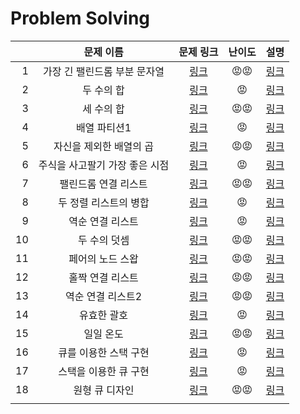 # Problem Solving

|      |           문제 이름            |                          문제 링크                           | 난이도 |              설명              |
| ---: | :----------------------------: | :----------------------------------------------------------: | :----: | :----------------------------: |
|    1 |  가장 긴 팰린드롬 부분 문자열  | [링크](https://leetcode.com/problems/longest-palindromic-substring) |   😡😡   | [링크](solutions/1/README.md)  |
|    2 |           두 수의 합           |        [링크](https://leetcode.com/problems/two-sum)         |   😡    | [링크](solutions/2/README.md)  |
|    3 |           세 수의 합           |          [링크](https://leetcode.com/problems/3sum)          |   😡😡   | [링크](solutions/3/README.md)  |
|    4 |          배열 파티션1          |   [링크](https://leetcode.com/problems/array-partition-i)    |   😡    | [링크](solutions/4/README.md)  |
|    5 |    자신을 제외한 배열의 곱     | [링크](https://leetcode.com/problems/product-of-array-except-self) |   😡😡   | [링크](solutions/5/README.md)  |
|    6 | 주식을 사고팔기 가장 좋은 시점 | [링크](https://leetcode.com/problems/best-time-to-buy-and-sell-stock) |   😡    | [링크](solutions/6/README.md)  |
|    7 |      팰린드롬 연결 리스트      | [링크](https://leetcode.com/problems/palindrome-linked-list) |   😡😡   | [링크](solutions/7/README.md)  |
|    8 |     두 정렬 리스트의 병합      | [링크](https://leetcode.com/problems/merge-two-sorted-lists) |   😡    | [링크](solutions/8/README.md)  |
|    9 |        역순 연결 리스트        |  [링크](https://leetcode.com/problems/reverse-linked-list/)  |   😡    | [링크](solutions/9/README.md)  |
|   10 |          두 수의 덧셈          |    [링크](https://leetcode.com/problems/add-two-numbers/)    |   😡😡   | [링크](solutions/10/README.md) |
|   11 |        페어의 노드 스왑        |  [링크](https://leetcode.com/problems/swap-nodes-in-pairs/)  |   😡😡   | [링크](solutions/11/README.md) |
|   12 |        홀짝 연결 리스트        | [링크](https://leetcode.com/problems/odd-even-linked-list/)  |   😡😡   | [링크](solutions/12/README.md) |
|   13 |       역순 연결 리스트2        | [링크](https://leetcode.com/problems/reverse-linked-list-ii/) |   😡😡   | [링크](solutions/13/README.md) |
|   14 |          유효한 괄호           | [링크](https://leetcode.com/problems/valid-parentheses/submissions/) |   😡    | [링크](solutions/14/README.md) |
|   15 |           일일 온도            |  [링크](https://leetcode.com/problems/daily-temperatures/)   |   😡😡   | [링크](solutions/15/README.md) |
|   16 |     큐를 이용한 스택 구현      | [링크](https://leetcode.com/problems/implement-stack-using-queues/) |   😡    | [링크](solutions/16/README.md) |
|   17 |     스택을 이용한 큐 구현      | [링크](https://leetcode.com/problems/implement-queue-using-stacks/) |   😡    | [링크](solutions/17/README.md) |
|   18 |         원형 큐 디자인         | [링크](https://leetcode.com/problems/design-circular-queue/submissions/) |   😡😡   | [링크](solutions/18/README.md) |
|      |                                |                                                              |        |                                |

